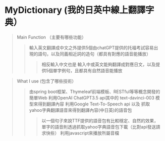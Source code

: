 # MyDictionary (我的日英中線上翻譯字典）
> Main Function （主要有哪些功能）
>> 輸入英文翻譯成中文之外提供5個由chatGPT提供的托福考試容易出現的語句，以及同義相近詞的造句（都具有對應的語音能播放）
>>> 相反輸入中文也是
>> 輸入中或英文能夠翻譯成對應日文，以及提供5個單字例句，且都具有自然語音能播放

> What I use (包含了哪些技術）
>> 由spring boot框架、Thymeleaf前端模板、RESTful等等概念開發的簡單Web
>> 利用OpenAI ChatGPT3.5 api其中的 text-davinci-003 模型來得到翻譯內容
>> 利用Google Text-To-Speech api 以及 抓取yahoo字典翻譯語音來得到翻譯內容(中日英)的語音包
>>> 以一個句子來說TTF提供的語音包有比較穩定、自然的效果，單字的語音則透過抓取yahoo字典語音包下載（比對api發送請求快些）
>> 利用javascript來播放所屬音檔



